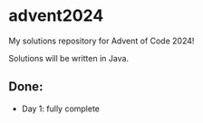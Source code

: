 # advent2024 
My solutions repository for Advent of Code 2024!

Solutions will be written in Java.

## Done:
- Day 1: fully complete
